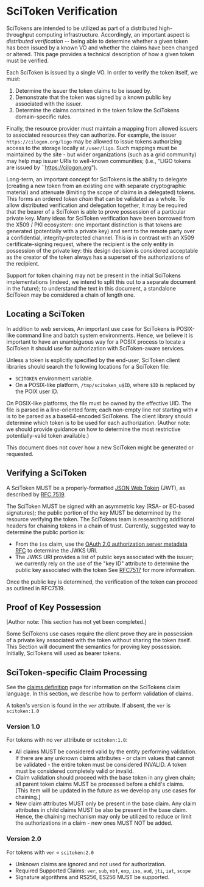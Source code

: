 
SciToken Verification
=====================

SciTokens are intended to be utilized as part of a distributed high-throughput computing infrastructure.  Accordingly, an important aspect is _distributed verification_ -- being able to determine whether a given token has been issued by a known VO and whether the claims have been changed or altered.  This page provides a technical description of how a given token must be verified.

Each SciToken is issued by a single VO.  In order to verify the token itself, we must:
1. Determine the issuer the token claims to be issued by.
2. Demonstrate that the token was signed by a known public key associated with the issuer.
3. Determine the claims contained in the token follow the SciTokens domain-specific rules.

Finally, the resource provider must maintain a mapping from allowed issuers to associated resources they can authorize.  For example, the issuer `https://cilogon.org/ligo` may be allowed to issue tokens authorizing access to the storage locally at ``/user/ligo``.  Such mappings must be maintained by the site - but wider organizations (such as a grid community) may help map issuer URIs to well-known communities; (i.e., "LIGO tokens are issued by ``https://cilogon.org").

Long-term, an important concept for SciTokens is the ability to delegate (creating a new token from an existing one with separate cryptographic material) and attenuate (limiting the scope of claims in a delegated) tokens.  This forms an ordered _token chain_ that can be validated as a whole.  To allow distributed verification and delegation together, it may be required that the bearer of a SciToken is able to prove possession of a particular private key.  Many ideas for SciToken verification have been borrowed from the X509 / PKI ecosystem: one important distinction is that tokens are generated (potentially with a private key) and sent to the remote party over a confidential, integrity-protected channel.  This is in contrast with an X509 certificate-signing request, where the recipient is the only entity in possession of the private key: this design decision is considered acceptable as the creator of the token always has a superset of the authorizations of the recipient.

Support for token chaining may not be present in the initial SciTokens implementations (indeed, we intend to split this out to a separate document in the future); to understand the text in this document, a standalone SciToken may be considered a chain of length one.

Locating a SciToken
-------------------

In addition to web services, An important use case for SciTokens is POSIX-like command line and batch system environments.  Hence, we believe it is important to have an unambiguous way for a POSIX process to locate a SciToken it should use for authorization with SciToken-aware services.

Unless a token is explicitly specified by the end-user, SciToken client libraries should search the following locations for a SciToken file:
* `SCITOKEN` environment variable.
* On a POSIX-like platform, `/tmp/scitoken_u$ID`, where `$ID` is replaced by the POIX user ID.

On POSIX-like platforms, the file must be owned by the effective UID.  The file is parsed in a line-oriented form; each non-empty line *not* starting with `#` is to be parsed as a base64-encoded SciTokens.  The client library should determine which token is to be used for each authorization.  (Author note: we should provide guidance on how to determine the most restrictive potentially-valid token available.)

This document does not cover how a new SciToken might be generated or requested.

Verifying a SciToken
--------------------

A SciToken MUST be a properly-formatted [JSON Web Token](https://jwt.io) (JWT), as described by [RFC 7519](https://tools.ietf.org/html/rfc7519).

The SciToken MUST be signed with an asymmetric key (RSA- or EC-based signatures); the public portion of the key MUST be determined by the resource verifying the token.  The SciTokens team is researching additional headers for chaining tokens in a chain of trust.  Currently, suggested way to determine the public portion is:
- From the `iss` claim, use the [OAuth 2.0 authorization server metadata RFC](https://tools.ietf.org/html/draft-ietf-oauth-discovery-07) to determine the JWKS URI.
- The JWKS URI provides a list of public keys associated with the issuer; we currently rely on the use of the "key ID" attribute to determine the public key associated with the token See [RFC7517](https://tools.ietf.org/html/rfc7517) for more information.

Once the public key is determined, the verification of the token can proceed as outlined in RFC7519.

Proof of Key Possession
----------------------

[Author note: This section has not yet been completed.]

Some SciTokens use cases require the client prove they are in possession of a private key associated with the token without sharing the token itself.  This Section will document the semantics for proving key possession.  Initially, SciTokens will used as bearer tokens.

SciToken-specific Claim Processing
----------------------------------

See the [claims definition](Claims.md) page for information on the SciTokens claim language.  In this section, we describe how to perform validation of claims.

A token's version is found in the `ver` attribute.  If absent, the `ver` is `scitoken:1.0`

### Version 1.0

For tokens with no `ver` attribute or `scitoken:1.0`:

* All claims MUST be considered valid by the entity performing validation.  If there are any unknown claims attributes - or claim values that cannot be validated - the entire token must be considered INVALID.  A token must be considered completely valid or invalid.
* Claim validation should proceed with the base token in any given chain; all parent token claims MUST be processed before a child's claims.  [This item will be updated in the future as we develop any use cases for chaining.]
* New claim attributes MUST only be present in the base claim.  Any claim attributes in child claims MUST be also be present in the base claim.  Hence, the chaining mechanism may only be utilized to reduce or limit the authorizations in a claim - new ones MUST NOT be added.

### Version 2.0

For tokens with `ver` = `scitoken:2.0`

* Unknown claims are ignored and not used for authorization.
* Required Supported Claims:  `ver`, `sub`, `nbf`, `exp`, `iss`, `aud`, `jti`, `iat`, `scope`
* Signature algorithms and RS256, ES256 MUST be supported.

